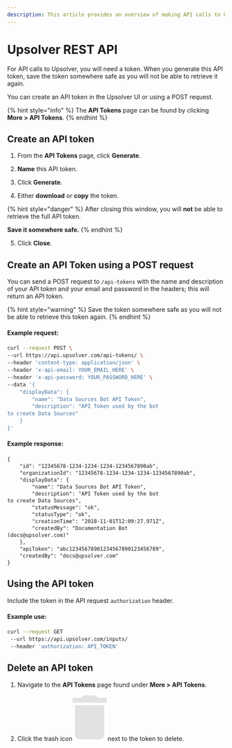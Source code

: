 ```yaml
---
description: This article provides an overview of making API calls to Upsolver.
---
```


# Upsolver REST API

For API calls to Upsolver, you will need a token. When you generate this API token, save the token somewhere safe as you will not be able to retrieve it again. 

You can create an API token in the Upsolver UI or using a POST request.

{% hint style="info" %}
The **API Tokens** page can be found by clicking **More &gt; API Tokens**.
{% endhint %}

## Create an API token

1. From the **API Tokens** page, click **Generate**.

2. **Name** this API token.

3. Click **Generate**.

4. Either **download** or **copy** the token.

{% hint style="danger" %}
After closing this window, you will **not** be able to retrieve the full API token.

**Save it somewhere safe.**
{% endhint %}

5. Click **Close**.

## Create an API Token using a POST request

You can send a POST request to `/api-tokens` with the name and description of your API token and your email and password in the headers; this will return an API token. 

{% hint style="warning" %}
Save the token somewhere safe as you will not be able to retrieve this token again.
{% endhint %}

#### Example request:

```bash
curl --request POST \
--url https://api.upsolver.com/api-tokens/ \
--header 'content-type: application/json' \
--header 'x-api-email: YOUR_EMAIL_HERE' \
--header 'x-api-password: YOUR_PASSWORD_HERE' \
--data '{
	"displayData": {
		"name": "Data Sources Bot API Token",
		"description": "API Token used by the bot 
to create Data Sources"
	}
}'
```

#### Example response:

```http
{
	"id": "12345678-1234-1234-1234-1234567890ab",
	"organizationId": "12345678-1234-1234-1234-1234567890ab",
	"displayData": {
		"name": "Data Sources Bot API Token",
		"description": "API Token used by the bot 
to create Data Sources",
		"statusMessage": "ok",
		"statusType": "ok",
		"creationTime": "2018-11-01T12:09:27.971Z",
		"createdBy": "Documentation Bot 
(docs@upsolver.com)"
	},
	"apiToken": "abc12345678901234567890123456789",
	"createdBy": "docs@upsolver.com"
}
```

## Using the API token

Include the token in the API request `authorization` header.

#### Example use:

```bash
curl --request GET 
 --url https://api.upsolver.com/inputs/
 --header 'authorization: API_TOKEN'
```

## Delete an API token

1. Navigate to the **API Tokens** page found under **More &gt; API Tokens**.

2. Click the trash icon![](../../.gitbook/assets/image%20%282%29.png)next to the token to delete.

